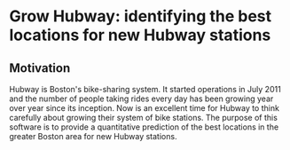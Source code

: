 Grow Hubway: identifying the best locations for new Hubway stations
===================================================================


## Motivation

Hubway is Boston's bike-sharing system.  It started operations in July 2011 and
the number of people taking rides every day has been growing year over year
since its inception.  Now is an excellent time for Hubway to think carefully
about growing their system of bike stations.  The purpose of this software is
to provide a quantitative prediction of the best locations in the greater
Boston area for new Hubway stations.
